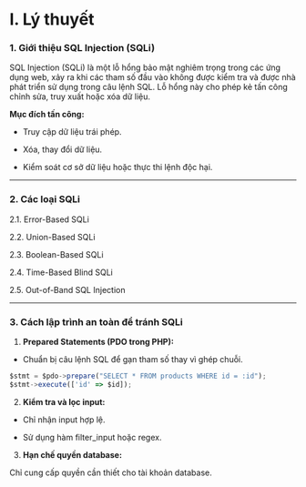 # I. Lý thuyết

### 1. Giới thiệu SQL Injection (SQLi)

SQL Injection (SQLi) là một lỗ hổng bảo mật nghiêm trọng trong các ứng dụng web, xảy ra khi các tham số đầu vào không được kiểm tra và được nhà phát triển sử dụng trong câu lệnh SQL. Lỗ hổng này cho phép kẻ tấn công chỉnh sửa, truy xuất hoặc xóa dữ liệu.

**Mục đích tấn công:**

- Truy cập dữ liệu trái phép.

- Xóa, thay đổi dữ liệu.

- Kiểm soát cơ sở dữ liệu hoặc thực thi lệnh độc hại.

---

### 2. Các loại SQLi

2.1. Error-Based SQLi

2.2. Union-Based SQLi

2.3. Boolean-Based SQLi

2.4. Time-Based Blind SQLi

2.5. Out-of-Band SQL Injection

---

### 3. Cách lập trình an toàn để tránh SQLi

1. **Prepared Statements (PDO trong PHP):**

- Chuẩn bị câu lệnh SQL để gạn tham số thay vì ghép chuỗi.

```js
$stmt = $pdo->prepare("SELECT * FROM products WHERE id = :id");
$stmt->execute(['id' => $id]);
```

2. **Kiểm tra và lọc input:**

- Chỉ nhận input hợp lệ.

- Sử dụng hàm filter_input hoặc regex.

3. **Hạn chế quyền database:**

Chỉ cung cấp quyền cần thiết cho tài khoản database.
